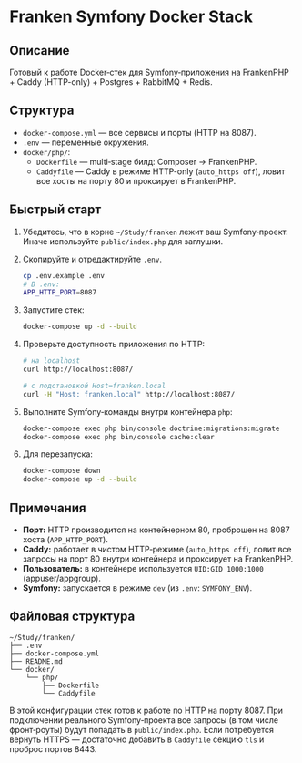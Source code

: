 # Franken Symfony Docker Stack

## Описание
Готовый к работе Docker‑стек для Symfony‑приложения на FrankenPHP + Caddy (HTTP-only) + Postgres + RabbitMQ + Redis.

## Структура
- `docker-compose.yml` — все сервисы и порты (HTTP на 8087).
- `.env` — переменные окружения.
- `docker/php/`:
  - `Dockerfile` — multi‑stage билд: Composer → FrankenPHP.
  - `Caddyfile` — Caddy в режиме HTTP-only (`auto_https off`), ловит все хосты на порту 80 и проксирует в FrankenPHP.

## Быстрый старт

1. Убедитесь, что в корне `~/Study/franken` лежит ваш Symfony‑проект. Иначе используйте `public/index.php` для заглушки.
2. Скопируйте и отредактируйте `.env`.

   ```bash
   cp .env.example .env
   # В .env:
   APP_HTTP_PORT=8087
   ```

3. Запустите стек:

   ```bash
   docker-compose up -d --build
   ```

4. Проверьте доступность приложения по HTTP:

   ```bash
   # на localhost
   curl http://localhost:8087/

   # с подстановкой Host=franken.local
   curl -H "Host: franken.local" http://localhost:8087/
   ```

5. Выполните Symfony‑команды внутри контейнера `php`:

   ```bash
   docker-compose exec php bin/console doctrine:migrations:migrate
   docker-compose exec php bin/console cache:clear
   ```

6. Для перезапуска:

   ```bash
   docker-compose down
   docker-compose up -d --build
   ```

## Примечания

- **Порт:** HTTP производится на контейнерном 80, проброшен на 8087 хоста (`APP_HTTP_PORT`).
- **Caddy:** работает в чистом HTTP‑режиме (`auto_https off`), ловит все запросы на порт 80 внутри контейнера и проксирует на FrankenPHP.
- **Пользователь:** в контейнере используется `UID:GID 1000:1000` (appuser/appgroup).
- **Symfony:** запускается в режиме `dev` (из `.env`: `SYMFONY_ENV`).

## Файловая структура

```
~/Study/franken/
├── .env
├── docker-compose.yml
├── README.md
└── docker/
    └── php/
        ├── Dockerfile
        └── Caddyfile
```

В этой конфигурации стек готов к работе по HTTP на порту 8087. При подключении реального Symfony‑проекта все запросы (в том числе фронт‑роуты) будут попадать в `public/index.php`. Если потребуется вернуть HTTPS — достаточно добавить в `Caddyfile` секцию `tls` и проброс портов 8443.

